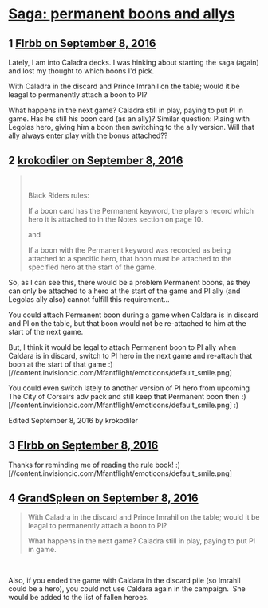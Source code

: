 # [Saga: permanent boons and allys](https://community.fantasyflightgames.com/topic/229590-saga-permanent-boons-and-allys/)

## 1 [Flrbb on September 8, 2016](https://community.fantasyflightgames.com/topic/229590-saga-permanent-boons-and-allys/?do=findComment&comment=2404855)

Lately, I am into Caladra decks. I was hinking about starting the saga (again) and lost my thought to which boons I'd pick.

With Caladra in the discard and Prince Imrahil on the table; would it be leagal to permanently attach a boon to PI?

What happens in the next game? Caladra still in play, paying to put PI in game. Has he still his boon card (as an ally)? Similar question: Plaing with Legolas hero, giving him a boon then switching to the ally version. Will that ally always enter play with the bonus attached??

## 2 [krokodiler on September 8, 2016](https://community.fantasyflightgames.com/topic/229590-saga-permanent-boons-and-allys/?do=findComment&comment=2405020)

>  
> 
> Black Riders rules:
> 
> If a boon card has the Permanent keyword, the players record which hero it is attached to in the Notes section on page 10.
> 
> and
> 
> If a boon with the Permanent keyword was recorded as being attached to a specific hero, that boon must be attached to the specified hero at the start of the game.

So, as I can see this, there would be a problem Permanent boons, as they can only be attached to a hero at the start of the game and PI ally (and Legolas ally also) cannot fulfill this requirement...

You could attach Permanent boon during a game when Caldara is in discard and PI on the table, but that boon would not be re-attached to him at the start of the next game.

But, I think it would be legal to attach Permanent boon to PI ally when Caldara is in discard, switch to PI hero in the next game and re-attach that boon at the start of that game :) [//content.invisioncic.com/Mfantflight/emoticons/default_smile.png]

You could even switch lately to another version of PI hero from upcoming The City of Corsairs adv pack and still keep that Permanent boon then :) [//content.invisioncic.com/Mfantflight/emoticons/default_smile.png] :)

Edited September 8, 2016 by krokodiler

## 3 [Flrbb on September 8, 2016](https://community.fantasyflightgames.com/topic/229590-saga-permanent-boons-and-allys/?do=findComment&comment=2405070)

Thanks for reminding me of reading the rule book! :) [//content.invisioncic.com/Mfantflight/emoticons/default_smile.png]

## 4 [GrandSpleen on September 8, 2016](https://community.fantasyflightgames.com/topic/229590-saga-permanent-boons-and-allys/?do=findComment&comment=2405266)

> With Caladra in the discard and Prince Imrahil on the table; would it be leagal to permanently attach a boon to PI?
> 
> What happens in the next game? Caladra still in play, paying to put PI in game. 

 

Also, if you ended the game with Caldara in the discard pile (so Imrahil could be a hero), you could not use Caldara again in the campaign.  She would be added to the list of fallen heroes.

